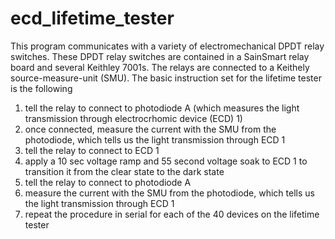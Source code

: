 ecd_lifetime_tester
==========

This program communicates with a variety of electromechanical DPDT relay switches. These DPDT relay switches are contained in a SainSmart relay board and several Keithley 7001s. The relays are connected to a Keithely source-measure-unit (SMU). The basic instruction set for the lifetime tester is the following
1. tell the relay to connect to photodiode A (which measures the light transmission through electrocrhomic device (ECD) 1)
2. once connected, measure the current with the SMU from the photodiode, which tells us the light transmission through ECD 1
3. tell the relay to connect to ECD 1
4. apply a 10 sec voltage ramp and 55 second voltage soak to ECD 1 to transition it from the clear state to the dark state
5. tell the relay to connect to photodiode A
6. measure the current with the SMU from the photodiode, which tells us the light transmission through ECD 1
7. repeat the procedure in serial for each of the 40 devices on the lifetime tester
